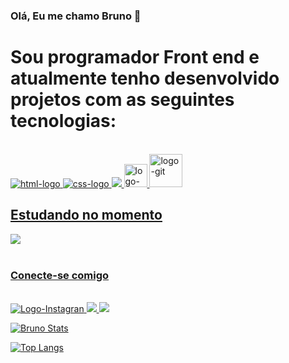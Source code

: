 ### Olá, Eu me chamo Bruno  👋
<h1> Sou programador Front end e atualmente tenho desenvolvido projetos com as seguintes tecnologias:</h1>
<br>
<div>
<a href=" https://google.com">
    <img src="https://img.icons8.com/?size=48&id=20909&format=png" alt="html-logo" />
<a href=" https://google.com">
    <img src="https://img.icons8.com/?size=48&id=21278&format=png" alt="css-logo" />
<a href=" https://google.com">
    <img src="https://img.icons8.com/?size=48&id=PXTY4q2Sq2lG&format=png" />
<a href=" https://google.com">
    <img width=37px size=48 align=0 src="https://git-scm.com/images/logos/downloads/Git-Icon-1788C.png" alt="logo-git" />
    <a href=" https://google.com">
    <img width=53px size=48 align=0 src="https://logowik.com/content/uploads/images/visual-studio-code7642.jpg" alt="logo-git" />
<h2>Estudando no momento</h2>
<a href=" https://google.com">
    <img src="https://img.icons8.com/?size=48&id=PXTY4q2Sq2lG&format=png" />
</div>
<br>
<h3> Conecte-se comigo </h3> 
<br>
<div>  
<a href="https://www.instagram.com/brunosilvaguimaraes/"/>
    <img src="https://img.shields.io/badge/Instagram-E4405F?style=for-the-badge&logo=instagram&logoColor=white" alt="Logo-Instagran"/> 
<a href="https://www.linkedin.com/in/bruno-da-silva-guimaraes/"/>
    <img src="https://img.shields.io/badge/LinkedIn-0077B5?style=for-the-badge&logo=linkedin&logoColor=white"/>
<a href="https://wa.me/5561992938167"/>
    <img src="https://img.shields.io/badge/WhatsApp-25D366?style=for-the-badge&logo=whatsapp&logoColor=white"/>
    
[![Bruno Stats](https://github-readme-stats.vercel.app/api?username=Brunogitguimaraes)](https://github.com/anuraghazra/github-readme-stats)

[![Top Langs](https://github-readme-stats.vercel.app/api/top-langs/?username=anuraghazra)](https://github.com/anuraghazra/github-readme-stats)
</div>  
